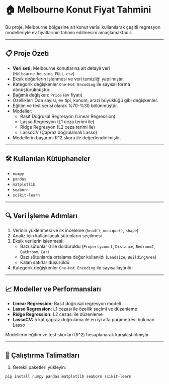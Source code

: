 # 🏠 Melbourne Konut Fiyat Tahmini

Bu proje, Melbourne bölgesine ait konut verisi kullanılarak çeşitli regresyon modelleriyle ev fiyatlarının tahmin edilmesini amaçlamaktadır.

---

## 📋 Proje Özeti

- **Veri seti:** Melbourne konutlarına ait detaylı veri (`Melbourne_housing_FULL.csv`)
- Eksik değerlerin işlenmesi ve veri temizliği yapılmıştır.
- Kategorik değişkenler `One-Hot Encoding` ile sayısal forma dönüştürülmüştür.
- Bağımlı değişken: `Price` (ev fiyatı)
- Özellikler: Oda sayısı, ev tipi, konum, arazi büyüklüğü gibi değişkenler.
- Eğitim ve test verisi olarak %70-%30 bölünmüştür.
- Modeller:
  - Basit Doğrusal Regresyon (Linear Regression)
  - Lasso Regresyon (L1 ceza terimi ile)
  - Ridge Regresyon (L2 ceza terimi ile)
  - LassoCV (Çapraz doğrulamalı Lasso)
- Modellerin başarımı R^2 skoru ile değerlendirilmiştir.

---

## 🛠️ Kullanılan Kütüphaneler

- `numpy`
- `pandas`
- `matplotlib`
- `seaborn`
- `scikit-learn`

---

## 🔍 Veri İşleme Adımları

1. Verinin yüklenmesi ve ilk inceleme (`head()`, `nunique()`, `shape`)
2. Analiz için kullanılacak sütunların seçilmesi
3. Eksik verilerin işlenmesi:
   - Bazı sütunlar 0 ile dolduruldu (`Propertycount`, `Distance`, `Bedroom2`, `Bathroom`, `Car`)
   - Bazı sütunlarda ortalama değer kullanıldı (`Landsize`, `BuildingArea`)
   - Kalan satırlar düşürüldü
4. Kategorik değişkenler `One-Hot Encoding` ile sayısallaştırıldı

---

## 📈 Modeller ve Performansları

- **Linear Regression:** Basit doğrusal regresyon modeli
- **Lasso Regression:** L1 cezası ile özellik seçimi ve düzenleme
- **Ridge Regression:** L2 cezası ile düzenleme
- **LassoCV:** 5 kat çapraz doğrulama ile en iyi alfa parametresi bulunan Lasso

Modellerin eğitim ve test skorları (R^2) hesaplanarak karşılaştırılmıştır.

---

## 🚀 Çalıştırma Talimatları

1. Gerekli paketleri yükleyin:

```bash
pip install numpy pandas matplotlib seaborn scikit-learn
